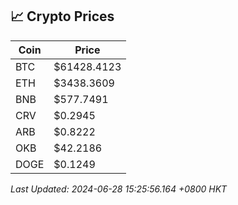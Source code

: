 ## 📈 Crypto Prices

| Coin | Price |
| ---- | ----- |
| BTC | $61428.4123 |
| ETH | $3438.3609 |
| BNB | $577.7491 |
| CRV | $0.2945 |
| ARB | $0.8222 |
| OKB | $42.2186 |
| DOGE | $0.1249 |

_Last Updated: 2024-06-28 15:25:56.164 +0800 HKT_